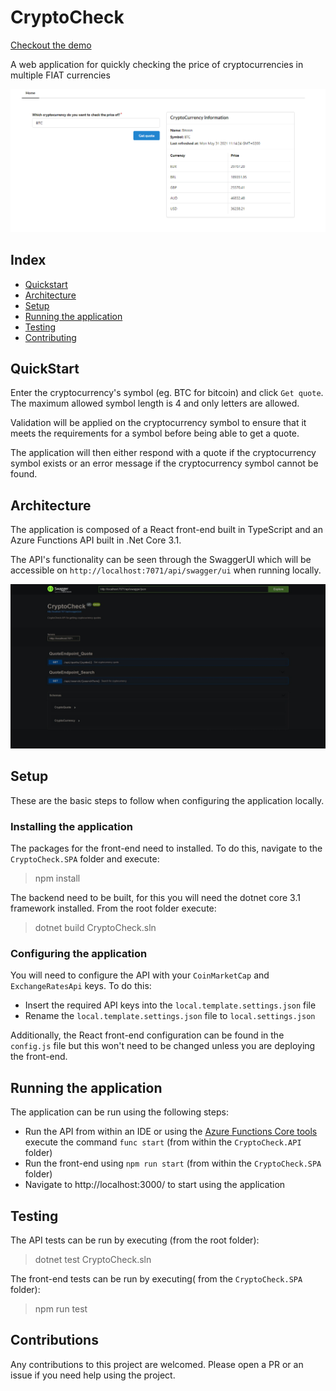 # CryptoCheck

[Checkout the demo](https://cryptocheck-web.azurewebsites.net/)

A web application for quickly checking the price of cryptocurrencies in multiple FIAT currencies

![CryptoCheck Quote](/resources/images/cryptocheck.png)

## Index

- [Quickstart](#quickstart)
- [Architecture](#architecture)
- [Setup](#setup)
- [Running the application](#running-the-application)
- [Testing](#testing)
- [Contributing](#contributing)

## QuickStart

Enter the cryptocurrency's symbol (eg. BTC for bitcoin) and click `Get quote`. The maximum allowed symbol length is 4 and only letters are allowed.

Validation will be applied on the cryptocurrency symbol to ensure that it meets the requirements for a symbol before being able to get a quote.

The application will then either respond with a quote if the cryptocurrency symbol exists or an error message if the cryptocurrency symbol cannot be found.

## Architecture

The application is composed of a React front-end built in TypeScript and an Azure Functions API built in .Net Core 3.1.

The API's functionality can be seen through the SwaggerUI which will be accessible on `http://localhost:7071/api/swagger/ui` when running locally.

![CryptoCheck SwaggerUI](/resources/images/swagger_ui.jpeg)

## Setup

These are the basic steps to follow when configuring the application locally.

### Installing the application

The packages for the front-end need to installed. To do this, navigate to the `CryptoCheck.SPA` folder and execute:

> npm install

The backend need to be built, for this you will need the dotnet core 3.1 framework installed. From the root folder execute:

> dotnet build CryptoCheck.sln

### Configuring the application

You will need to configure the API with your `CoinMarketCap` and `ExchangeRatesApi` keys. To do this:

- Insert the required API keys into the `local.template.settings.json` file
- Rename the `local.template.settings.json` file to `local.settings.json`

Additionally, the React front-end configuration can be found in the `config.js` file but this won't need to be changed unless you are deploying the front-end.

## Running the application

The application can be run using the following steps:

- Run the API from within an IDE or using the [Azure Functions Core tools](https://github.com/Azure/azure-functions-core-tools) execute the command `func start` (from within the `CryptoCheck.API` folder)
- Run the front-end using `npm run start` (from within the `CryptoCheck.SPA` folder)
- Navigate to http://localhost:3000/ to start using the application

## Testing

The API tests can be run by executing (from the root folder):

> dotnet test CryptoCheck.sln

The front-end tests can be run by executing( from the `CryptoCheck.SPA` folder):

> npm run test

## Contributions

Any contributions to this project are welcomed. Please open a PR or an issue if you need help using the project.
